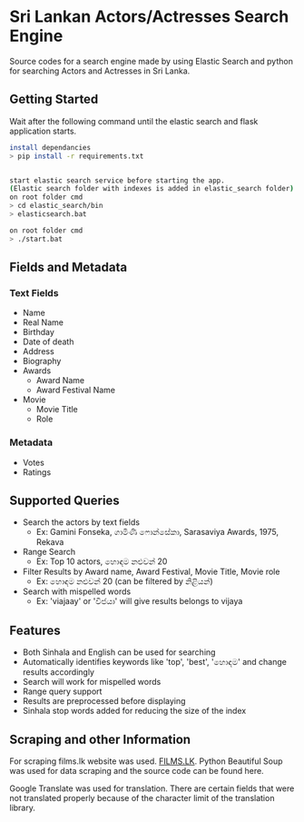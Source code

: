 # Sri Lankan Actors/Actresses Search Engine

Source codes for a search engine made by using Elastic Search and python for searching Actors and Actresses in Sri Lanka.

## Getting Started

Wait after the following command until the elastic search and flask application starts.

```bash
install dependancies 
> pip install -r requirements.txt 


start elastic search service before starting the app. 
(Elastic search folder with indexes is added in elastic_search folder)
on root folder cmd
> cd elastic_search/bin
> elasticsearch.bat

on root folder cmd
> ./start.bat
```
## Fields and Metadata
### Text Fields
* Name
* Real Name
* Birthday
* Date of death
* Address
* Biography
* Awards
  * Award Name
  * Award Festival Name
* Movie
  * Movie Title
  * Role
### Metadata
* Votes
* Ratings

## Supported Queries
* Search the actors by text fields
  * Ex: Gamini Fonseka, ගාමිණි ෆොන්සේකා, Sarasaviya Awards, 1975, Rekava
* Range Search
  * Ex: Top 10 actors, හොඳම නළුවන් 20
* Filter Results by Award name, Award Festival, Movie Title, Movie role
  * Ex: හොඳම නළුවන් 20 (can be filtered by නිළියන්)
* Search with mispelled words
  * Ex: 'viajaay' or 'විජයා'  will give results belongs to vijaya

## Features
* Both Sinhala and English can be used for searching
* Automatically identifies keywords like 'top', 'best', 'හොඳම' and change results accordingly
* Search will work for mispelled words
* Range query support
* Results are preprocessed before displaying
* Sinhala stop words added for reducing the size of the index

## Scraping and other Information
For scraping films.lk website was used. 
[FILMS.LK](https://films.lk).
Python Beautiful Soup was used for data scraping and the source code can be found here.

Google Translate was used for translation. There are certain fields that were not translated properly because of the character limit of the translation library.
